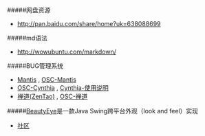 
#####网盘资源
- <http://pan.baidu.com/share/home?uk=638088699>

#####md语法
- <http://wowubuntu.com/markdown/>

#####BUG管理系统
- [Mantis](http://www.mantisbt.org/) , [OSC-Mantis](http://www.oschina.net/search?scope=project&q=Mantis+)
- [OSC-Cynthia](http://www.oschina.net/p/cynthia) , [Cynthia-使用说明](http://opencynthia.duapp.com/guide/guide.html?guideId=start)
- [禅道\(ZenTao\)](http://www.zentao.net/) , [OSC-禅道](http://www.oschina.net/search?user=253318&q=%E7%A6%85%E9%81%93&scope=project)

#####[BeautyEye](http://git.oschina.net/jackjiang/beautyeye)是一款Java Swing跨平台外观（look and feel）实现
- [社区](http://www.52im.net/thread-112-1-1.html)




